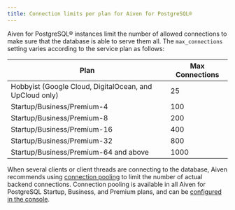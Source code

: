 ```yaml
---
title: Connection limits per plan for Aiven for PostgreSQL®
---
```


Aiven for PostgreSQL® instances limit the number of allowed connections
to make sure that the database is able to serve them all. The
`max_connections` setting varies according to the service plan as
follows:

| Plan                                                    | Max Connections |
| ------------------------------------------------------- | --------------- |
| Hobbyist (Google Cloud, DigitalOcean, and UpCloud only) | 25              |
| Startup/Business/Premium-4                              | 100             |
| Startup/Business/Premium-8                              | 200             |
| Startup/Business/Premium-16                             | 400             |
| Startup/Business/Premium-32                             | 800             |
| Startup/Business/Premium-64 and above                   | 1000            |

When several clients or client threads are connecting to the database,
Aiven recommends using
[connection pooling](/docs/products/postgresql/concepts/pg-connection-pooling) to limit the number of actual backend connections.
Connection pooling is available in all Aiven for PostgreSQL Startup,
Business, and Premium plans, and can be
[configured in the console](/docs/products/postgresql/howto/manage-pool).
